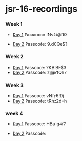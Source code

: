 # jsr-16-recordings

### Week 1

- [Day 1](https://generalassembly.zoom.us/rec/share/qEYODkl7Aav0kaKZVRzSz5a2M_qa1IcgApZ1VCMUf-mfFFeKZvTGgPJK3DHbxvnB.P8IsXnPR6q7oKVuH) Passcode: !Nv3t@R9

- [Day 2](https://generalassembly.zoom.us/rec/share/svzTASA2bxijMAqleYmgT1XC8ooEv9HgiCUm3fP_6e4ZsgK7t_R-3eq5vDHK2T9B.bJiseYuUz_K--BkG) Passcode: 9.dCQe$?

### Week 2

- [Day 1](https://generalassembly.zoom.us/rec/share/sqz2nbhNeYOLRIGA6-fnFjYbedPDJtAdUrlJ8ybHeArUrybZwEoKQW6JN6QKNV-3.nz_rWomz5h0rtYmp) Passcode: ?KBtBF$3
- [Day 2](https://generalassembly.zoom.us/rec/share/H3pOQKdx60quZng-JqQHlhD9nhZlYr-aIw4t3a6sxXtyLPlkqGsj5lfJZkTSVFX8.DHRjh0X1oZJpjv4V) Passcode: zj@?fQh7

### Week 3

- [Day 1](https://generalassembly.zoom.us/rec/share/lprDMzv7gWS9Oz9GhjQIXYtAm2cPB3zUzsPC01OmbYEf_jFQx5wX6NA9OGd7NCBR.kTozu9p8qKZxkgry) Passcode: vNfy6!Dj
- [Day 2](https://generalassembly.zoom.us/rec/share/QgQc6XOS4fbJdyKWQttUu90TiT_rqs08VbwhVJoDCbC-lBDIlnT6aaDLMRRytXAw.py6DojviBrf7pSXH) Passcode: tRhz2d=h

### week 4

- [Day 1](https://generalassembly.zoom.us/rec/share/4uj4CozAI3iSFXjdXga5ogdvpd9cKE5CY4WAA0gSA6fYb1kEcHWb5DEb6x1HHtnG.p3dxsClqpJx09vlK) Passcode: HBa^g4f7

- [Day 2]() Passcode:
